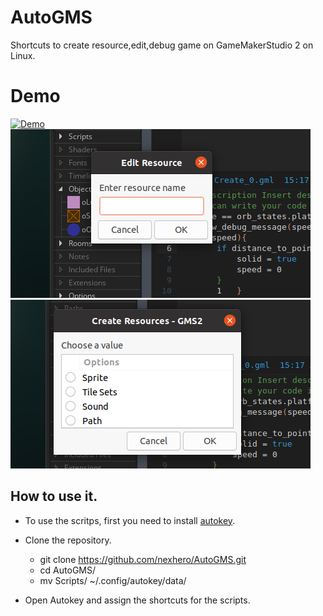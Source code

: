 # AutoGMS
Shortcuts to create resource,edit,debug game on GameMakerStudio 2 on Linux.

# Demo
[![Demo](https://github.com/nexhero/AutoGMS/raw/master/assets/autogms.gif "Demo")](https://github.com/nexhero/AutoGMS/raw/master/assets/autogms.gif "Demo")
[![Edit Resource Demo](https://raw.githubusercontent.com/nexhero/AutoGMS/master/assets/edit_resource.png "Edit Resource Demo")](https://raw.githubusercontent.com/nexhero/AutoGMS/master/assets/edit_resource.png "Edit Resource Demo")
[![Create Resource Demo](https://raw.githubusercontent.com/nexhero/AutoGMS/master/assets/create_resource.png "Create Resource Demo")](https://raw.githubusercontent.com/nexhero/AutoGMS/master/assets/create_resource.png "Create Resource Demo")
## How to use it.
- To use the scritps, first you need to install [autokey](https://github.com/autokey/autokey "autokey").
- Clone the repository.
	- git clone https://github.com/nexhero/AutoGMS.git
	- cd AutoGMS/
	- mv Scripts/ ~/.config/autokey/data/

- Open Autokey and assign the shortcuts for the scripts.
